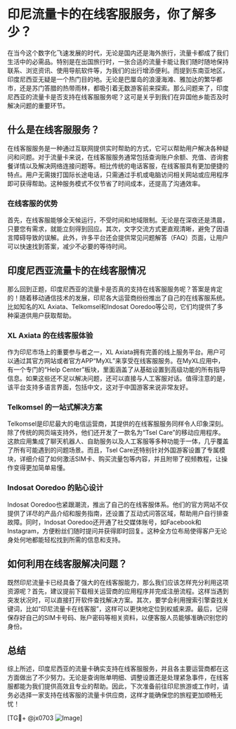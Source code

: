 # 印尼流量卡的在线客服服务，你了解多少？

在当今这个数字化飞速发展的时代，无论是国内还是海外旅行，流量卡都成了我们生活中的必需品。特别是在出国旅行时，一张合适的流量卡能让我们随时随地保持联系、浏览资讯、使用导航软件等，为我们的出行增添便利。而提到东南亚地区，印度尼西亚无疑是一个热门目的地。无论是巴厘岛的浪漫海滩、雅加达的繁华都市，还是苏门答腊的热带雨林，都吸引着无数游客前来探索。那么问题来了，印度尼西亚的流量卡是否支持在线客服服务呢？这可是关乎到我们在异国他乡能否及时解决问题的重要环节。

## 什么是在线客服服务？

在线客服服务是一种通过互联网提供实时帮助的方式，它可以帮助用户解决各种疑问和问题。对于流量卡来说，在线客服服务通常包括查询账户余额、充值、咨询套餐详情以及解决网络连接问题等。相比传统的电话客服，在线客服具有更加便捷的特点。用户无需拨打国际长途电话，只需通过手机或电脑访问相关网站或应用程序即可获得帮助。这种服务模式不仅节省了时间成本，还提高了沟通效率。

### 在线客服的优势

首先，在线客服能够全天候运行，不受时间和地域限制。无论是在深夜还是清晨，只要您有需求，就能立刻得到回应。其次，文字交流方式更直观清晰，避免了因语言障碍导致的误解。此外，许多平台还会提供常见问题解答（FAQ）页面，让用户可以快速找到答案，减少不必要的等待时间。

## 印度尼西亚流量卡的在线客服情况

那么回到正题，印度尼西亚的流量卡是否真的支持在线客服服务呢？答案是肯定的！随着移动通信技术的发展，印尼各大运营商纷纷推出了自己的在线客服系统。比如知名的XL Axiata、Telkomsel和Indosat Ooredoo等公司，它们均提供了多种渠道供用户获取帮助。

### XL Axiata 的在线客服体验

作为印尼市场上的重要参与者之一，XL Axiata拥有完善的线上服务平台。用户可以通过其官方网站或者官方APP“MyXL”来享受在线客服服务。在MyXL应用中，有一个专门的“Help Center”板块，里面涵盖了从基础设置到高级功能的所有指导信息。如果这些还不足以解决问题，还可以直接与人工客服对话。值得注意的是，该平台支持多语言界面，包括中文，这对于中国游客来说非常友好。

### Telkomsel 的一站式解决方案

Telkomsel是印尼最大的电信运营商，其提供的在线客服服务同样令人印象深刻。除了传统的网页端支持外，他们还开发了一款名为“Tsel Care”的移动应用程序。这款应用集成了聊天机器人、自助服务以及人工客服等多种功能于一体，几乎覆盖了所有可能遇到的问题场景。而且，Tsel Care还特别针对外国游客设置了专属模块，详细介绍了如何激活SIM卡、购买流量包等内容，并且附带了视频教程，让操作变得更加简单易懂。

### Indosat Ooredoo 的贴心设计

Indosat Ooredoo也紧跟潮流，推出了自己的在线客服体系。他们的官方网站不仅提供了详尽的产品介绍和服务指南，还设置了互动式问答区域，帮助用户自行排查故障。同时，Indosat Ooredoo还开通了社交媒体账号，如Facebook和Instagram，方便粉丝们随时提问并获得即时回复。这种全方位布局使得客户无论身处何地都能轻松找到所需的信息和支持。

## 如何利用在线客服解决问题？

既然印尼流量卡已经具备了强大的在线客服能力，那么我们应该怎样充分利用这项资源呢？首先，建议提前下载相关运营商的应用程序并完成注册流程。这样当遇到突发状况时，可以直接打开软件查找解决方案。其次，要学会利用搜索引擎查找关键词，比如“印尼流量卡在线客服”，这样可以更快地定位到权威来源。最后，记得保存好自己的SIM卡号码、账户密码等相关资料，以便客服人员能够准确识别您的身份。

## 总结

综上所述，印度尼西亚的流量卡确实支持在线客服服务，并且各主要运营商都在这方面做出了不少努力。无论是查询账单明细、调整设置还是处理紧急事件，在线客服都能为我们提供高效且专业的帮助。因此，下次准备前往印尼旅游或工作时，请务必选择一家支持在线客服的流量卡供应商，这样才能确保您的旅程更加顺畅无忧！

[TG💪+ @jx0703 ![Image](https://github.com/user-attachments/assets/dbca1d08-cadb-493c-b0ec-ad6f7a83f270)]